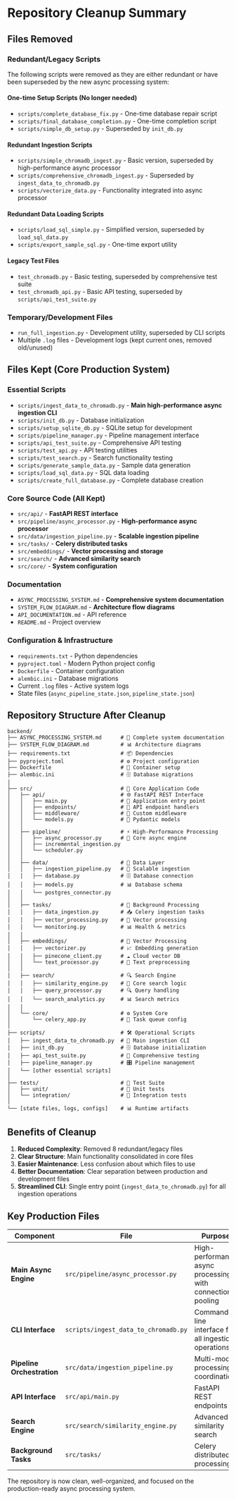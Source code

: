 # Repository Cleanup Summary

## Files Removed

### Redundant/Legacy Scripts
The following scripts were removed as they are either redundant or have been superseded by the new async processing system:

#### One-time Setup Scripts (No longer needed)
- `scripts/complete_database_fix.py` - One-time database repair script
- `scripts/final_database_completion.py` - One-time completion script
- `scripts/simple_db_setup.py` - Superseded by `init_db.py`

#### Redundant Ingestion Scripts
- `scripts/simple_chromadb_ingest.py` - Basic version, superseded by high-performance async processor
- `scripts/comprehensive_chromadb_ingest.py` - Superseded by `ingest_data_to_chromadb.py`
- `scripts/vectorize_data.py` - Functionality integrated into async processor

#### Redundant Data Loading Scripts
- `scripts/load_sql_simple.py` - Simplified version, superseded by `load_sql_data.py`
- `scripts/export_sample_sql.py` - One-time export utility

#### Legacy Test Files
- `test_chromadb.py` - Basic testing, superseded by comprehensive test suite
- `test_chromadb_api.py` - Basic API testing, superseded by `scripts/api_test_suite.py`

### Temporary/Development Files
- `run_full_ingestion.py` - Development utility, superseded by CLI scripts
- Multiple `.log` files - Development logs (kept current ones, removed old/unused)

## Files Kept (Core Production System)

### Essential Scripts
- `scripts/ingest_data_to_chromadb.py` - **Main high-performance async ingestion CLI**
- `scripts/init_db.py` - Database initialization
- `scripts/setup_sqlite_db.py` - SQLite setup for development
- `scripts/pipeline_manager.py` - Pipeline management interface
- `scripts/api_test_suite.py` - Comprehensive API testing
- `scripts/test_api.py` - API testing utilities
- `scripts/test_search.py` - Search functionality testing
- `scripts/generate_sample_data.py` - Sample data generation
- `scripts/load_sql_data.py` - SQL data loading
- `scripts/create_full_database.py` - Complete database creation

### Core Source Code (All Kept)
- `src/api/` - **FastAPI REST interface**
- `src/pipeline/async_processor.py` - **High-performance async processor** 
- `src/data/ingestion_pipeline.py` - **Scalable ingestion pipeline**
- `src/tasks/` - **Celery distributed tasks**
- `src/embeddings/` - **Vector processing and storage**
- `src/search/` - **Advanced similarity search**
- `src/core/` - **System configuration**

### Documentation
- `ASYNC_PROCESSING_SYSTEM.md` - **Comprehensive system documentation**
- `SYSTEM_FLOW_DIAGRAM.md` - **Architecture flow diagrams**
- `API_DOCUMENTATION.md` - API reference
- `README.md` - Project overview

### Configuration & Infrastructure
- `requirements.txt` - Python dependencies
- `pyproject.toml` - Modern Python project config
- `Dockerfile` - Container configuration
- `alembic.ini` - Database migrations
- Current `.log` files - Active system logs
- State files (`async_pipeline_state.json`, `pipeline_state.json`)

## Repository Structure After Cleanup

```
backend/
├── ASYNC_PROCESSING_SYSTEM.md      # 📖 Complete system documentation
├── SYSTEM_FLOW_DIAGRAM.md          # 📊 Architecture diagrams  
├── requirements.txt                # 📦 Dependencies
├── pyproject.toml                  # ⚙️ Project configuration
├── Dockerfile                      # 🐳 Container setup
├── alembic.ini                     # 🗄️ Database migrations
│
├── src/                            # 🎯 Core Application Code
│   ├── api/                        # 🌐 FastAPI REST Interface
│   │   ├── main.py                 # 🚀 Application entry point
│   │   ├── endpoints/              # 📡 API endpoint handlers
│   │   ├── middleware/             # 🔧 Custom middleware
│   │   └── models.py               # 📝 Pydantic models
│   │
│   ├── pipeline/                   # ⚡ High-Performance Processing
│   │   ├── async_processor.py      # 🚀 Core async engine
│   │   ├── incremental_ingestion.py
│   │   └── scheduler.py
│   │
│   ├── data/                       # 💾 Data Layer
│   │   ├── ingestion_pipeline.py   # 🔄 Scalable ingestion
│   │   ├── database.py             # 🗄️ Database connection
│   │   ├── models.py               # 📊 Database schema
│   │   └── postgres_connector.py
│   │
│   ├── tasks/                      # 🔄 Background Processing
│   │   ├── data_ingestion.py       # 📥 Celery ingestion tasks
│   │   ├── vector_processing.py    # 🧮 Vector processing
│   │   └── monitoring.py           # 📊 Health & metrics
│   │
│   ├── embeddings/                 # 🧠 Vector Processing
│   │   ├── vectorizer.py           # 📈 Embedding generation
│   │   ├── pinecone_client.py      # ☁️ Cloud vector DB
│   │   └── text_processor.py       # 📝 Text preprocessing
│   │
│   ├── search/                     # 🔍 Search Engine
│   │   ├── similarity_engine.py    # 🎯 Core search logic
│   │   ├── query_processor.py      # 🔍 Query handling
│   │   └── search_analytics.py     # 📊 Search metrics
│   │
│   └── core/                       # ⚙️ System Core
│       └── celery_app.py           # 🔄 Task queue config
│
├── scripts/                        # 🛠️ Operational Scripts
│   ├── ingest_data_to_chromadb.py  # 🚀 Main ingestion CLI
│   ├── init_db.py                  # 🗄️ Database initialization
│   ├── api_test_suite.py           # 🧪 Comprehensive testing
│   ├── pipeline_manager.py         # 🎛️ Pipeline management
│   └── [other essential scripts]
│
├── tests/                          # 🧪 Test Suite
│   ├── unit/                       # 🔬 Unit tests
│   └── integration/                # 🔗 Integration tests
│
└── [state files, logs, configs]    # 📊 Runtime artifacts
```

## Benefits of Cleanup

1. **Reduced Complexity**: Removed 8 redundant/legacy files
2. **Clear Structure**: Main functionality consolidated in core files
3. **Easier Maintenance**: Less confusion about which files to use
4. **Better Documentation**: Clear separation between production and development files
5. **Streamlined CLI**: Single entry point (`ingest_data_to_chromadb.py`) for all ingestion operations

## Key Production Files

| Component | File | Purpose |
|-----------|------|---------|
| **Main Async Engine** | `src/pipeline/async_processor.py` | High-performance async processing with connection pooling |
| **CLI Interface** | `scripts/ingest_data_to_chromadb.py` | Command-line interface for all ingestion operations |
| **Pipeline Orchestration** | `src/data/ingestion_pipeline.py` | Multi-mode processing coordination |
| **API Interface** | `src/api/main.py` | FastAPI REST endpoints |
| **Search Engine** | `src/search/similarity_engine.py` | Advanced similarity search |
| **Background Tasks** | `src/tasks/` | Celery distributed processing |

The repository is now clean, well-organized, and focused on the production-ready async processing system.